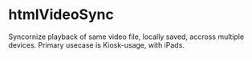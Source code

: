 # htmlVideoSync
Syncornize playback of same video file, locally saved, accross multiple devices. Primary usecase is Kiosk-usage, with iPads.
